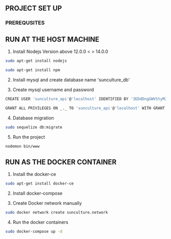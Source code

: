 ## PROJECT SET UP

### PREREQUSITES

## RUN AT THE HOST MACHINE

1. Install Nodejs Version above 12.0.0 < > 14.0.0

```bash
sudo apt-get install nodejs
```

```bash
sudo apt-get install npm
```

2. Install mysql and create database name 'sunculture_db'

3. Create mysql username and password

```bash
CREATE USER 'sunculture_api'@'localhost' IDENTIFIED BY '3EDdDngGWVStyM2fnakDDsgj6ctQ3t=';

GRANT ALL PRIVILEGES ON _._ TO 'sunculture_api'@'localhost' WITH GRANT OPTION;

```

4. Database migration

```bash
sudo sequelize db:migrate
```

5. Run the project

```bash
nodemon bin/www
```

## RUN AS THE DOCKER CONTAINER

1. Install the docker-ce

```bash
sudo apt-get install docker-ce
```

2. Install docker-compose

3. Create Docker network manually

```bash
sudo docker network create sunculture.network
```

4. Run the docker containers

```bash
sudo docker-compose up -d
```
